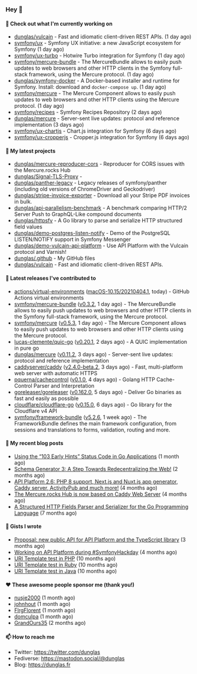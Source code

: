 ### Hey 👋

#### 👷 Check out what I'm currently working on

- [dunglas/vulcain](https://github.com/dunglas/vulcain) - Fast and idiomatic client-driven REST APIs. (1 day ago)
- [symfony/ux](https://github.com/symfony/ux) - Symfony UX initiative: a new JavaScript ecosystem for Symfony (1 day ago)
- [symfony/ux-turbo](https://github.com/symfony/ux-turbo) - Hotwire Turbo integration for Symfony (1 day ago)
- [symfony/mercure-bundle](https://github.com/symfony/mercure-bundle) - The MercureBundle allows to easily push updates to web browsers and other HTTP clients in the Symfony full-stack framework, using the Mercure protocol. (1 day ago)
- [dunglas/symfony-docker](https://github.com/dunglas/symfony-docker) - A Docker-based installer and runtime for Symfony. Install: download and `docker-compose up`. (1 day ago)
- [symfony/mercure](https://github.com/symfony/mercure) - The Mercure Component allows to easily push updates to web browsers and other HTTP clients using the Mercure protocol. (1 day ago)
- [symfony/recipes](https://github.com/symfony/recipes) - Symfony Recipes Repository (2 days ago)
- [dunglas/mercure](https://github.com/dunglas/mercure) - Server-sent live updates: protocol and reference implementation (3 days ago)
- [symfony/ux-chartjs](https://github.com/symfony/ux-chartjs) - Chart.js integration for Symfony (6 days ago)
- [symfony/ux-cropperjs](https://github.com/symfony/ux-cropperjs) - Cropper.js integration for Symfony (6 days ago)

#### 🌱 My latest projects

- [dunglas/mercure-reproducer-cors](https://github.com/dunglas/mercure-reproducer-cors) - Reproducer for CORS issues with the Mercure.rocks Hub
- [dunglas/Signal-TLS-Proxy](https://github.com/dunglas/Signal-TLS-Proxy) - 
- [dunglas/panther-legacy](https://github.com/dunglas/panther-legacy) - Legacy releases of symfony/panther (including old versions of ChromeDriver and Geckodriver)
- [dunglas/stripe-invoice-exporter](https://github.com/dunglas/stripe-invoice-exporter) - Download all your Stripe PDF invoices in bulk.
- [dunglas/api-parallelism-benchmark](https://github.com/dunglas/api-parallelism-benchmark) - A benchmark comparing HTTP/2 Server Push to GraphQL-Like compound documents
- [dunglas/httpsfv](https://github.com/dunglas/httpsfv) - A Go library to parse and serialize HTTP structured field values
- [dunglas/demo-postgres-listen-notify](https://github.com/dunglas/demo-postgres-listen-notify) - Demo of the PostgreSQL LISTEN/NOTIFY support in Symfony Messenger
- [dunglas/demo-vulcain-api-platform](https://github.com/dunglas/demo-vulcain-api-platform) - Use API Platform with the Vulcain protocol and Varnish!
- [dunglas/.github](https://github.com/dunglas/.github) - My GitHub files
- [dunglas/vulcain](https://github.com/dunglas/vulcain) - Fast and idiomatic client-driven REST APIs.

#### 🔭 Latest releases I've contributed to

- [actions/virtual-environments](https://github.com/actions/virtual-environments) ([macOS-10.15/20210404.1](https://github.com/actions/virtual-environments/releases/tag/macOS-10.15%2F20210404.1), today) - GitHub Actions virtual environments
- [symfony/mercure-bundle](https://github.com/symfony/mercure-bundle) ([v0.3.2](https://github.com/symfony/mercure-bundle/releases/tag/v0.3.2), 1 day ago) - The MercureBundle allows to easily push updates to web browsers and other HTTP clients in the Symfony full-stack framework, using the Mercure protocol.
- [symfony/mercure](https://github.com/symfony/mercure) ([v0.5.3](https://github.com/symfony/mercure/releases/tag/v0.5.3), 1 day ago) - The Mercure Component allows to easily push updates to web browsers and other HTTP clients using the Mercure protocol.
- [lucas-clemente/quic-go](https://github.com/lucas-clemente/quic-go) ([v0.20.1](https://github.com/lucas-clemente/quic-go/releases/tag/v0.20.1), 2 days ago) - A QUIC implementation in pure go
- [dunglas/mercure](https://github.com/dunglas/mercure) ([v0.11.2](https://github.com/dunglas/mercure/releases/tag/v0.11.2), 3 days ago) - Server-sent live updates: protocol and reference implementation
- [caddyserver/caddy](https://github.com/caddyserver/caddy) ([v2.4.0-beta.2](https://github.com/caddyserver/caddy/releases/tag/v2.4.0-beta.2), 3 days ago) - Fast, multi-platform web server with automatic HTTPS
- [pquerna/cachecontrol](https://github.com/pquerna/cachecontrol) ([v0.1.0](https://github.com/pquerna/cachecontrol/releases/tag/v0.1.0), 4 days ago) - Golang HTTP Cache-Control Parser and Interpretation
- [goreleaser/goreleaser](https://github.com/goreleaser/goreleaser) ([v0.162.0](https://github.com/goreleaser/goreleaser/releases/tag/v0.162.0), 5 days ago) - Deliver Go binaries as fast and easily as possible
- [cloudflare/cloudflare-go](https://github.com/cloudflare/cloudflare-go) ([v0.15.0](https://github.com/cloudflare/cloudflare-go/releases/tag/v0.15.0), 6 days ago) - Go library for the Cloudflare v4 API
- [symfony/framework-bundle](https://github.com/symfony/framework-bundle) ([v5.2.6](https://github.com/symfony/framework-bundle/releases/tag/v5.2.6), 1 week ago) - The FrameworkBundle defines the main framework configuration, from sessions and translations to forms, validation, routing and more.

#### 📜 My recent blog posts

- [Using the “103 Early Hints” Status Code in Go Applications](http://feedproxy.google.com/~r/dunglas/~3/WDhgVmMJ2T0/) (1 month ago)
- [Schema Generator 3: A Step Towards Redecentralizing the Web!](http://feedproxy.google.com/~r/dunglas/~3/-eYprhFHaXA/) (2 months ago)
- [API Platform 2.6: PHP 8 support, Next.js and Nuxt.js app generator, Caddy server, ActivityPub and much more!](http://feedproxy.google.com/~r/dunglas/~3/X1dkcrZS-qU/) (4 months ago)
- [The Mercure.rocks Hub is now based on Caddy Web Server](http://feedproxy.google.com/~r/dunglas/~3/MjBonxZ_8uQ/) (4 months ago)
- [A Structured HTTP Fields Parser and Serializer for the Go Programming Language](http://feedproxy.google.com/~r/dunglas/~3/ZbYscZI8Qx8/) (7 months ago)

#### 📓 Gists I wrote

- [Proposal: new public API for API Platform and the TypeScript library](https://gist.github.com/4da2026f34bf7f18e1db955ef8a9b417) (3 months ago)
- [Working on API Platform during #SymfonyHackday](https://gist.github.com/3949272d40e6390cdd2850a4f312a02a) (4 months ago)
- [URI Template test in PHP](https://gist.github.com/5b10b586427cf66e78a968f82f80691a) (10 months ago)
- [URI Template test in Ruby](https://gist.github.com/ec793690f66167cb849c02284ecf748d) (10 months ago)
- [URI Template test in Java](https://gist.github.com/788b70312231d24e46d7632c634784f5) (10 months ago)

#### ❤️ These awesome people sponsor me (thank you!)

- [nusje2000](https://github.com/nusje2000) (1 month ago)
- [johnhout](https://github.com/johnhout) (1 month ago)
- [FlrgFlorent](https://github.com/FlrgFlorent) (1 month ago)
- [domculpa](https://github.com/domculpa) (1 month ago)
- [GrandOurs35](https://github.com/GrandOurs35) (2 months ago)

#### 📫 How to reach me

- Twitter: https://twitter.com/dunglas
- Fediverse: https://mastodon.social/@dunglas
- Blog: https://dunglas.fr
